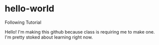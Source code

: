 # hello-world
Following Tutorial

Hello!
I'm making this github because class is requiring me to make one.  
I'm pretty stoked about learning right now.
